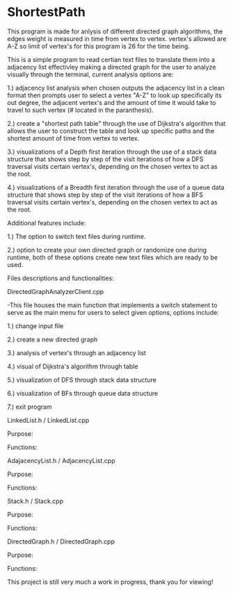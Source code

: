 # ShortestPath
This program is made for anlysis of different directed graph algorithms, the edges weight is measured in time from vertex to vertex. vertex's allowed are A-Z so limit of vertex's for this program is 26 for the time being.

This is a simple program to read certian text files to translate them into a adjacency list effectivley making a directed graph for the user to analyze visually through 
the terminal, current analysis options are:

1.) adjacency list analysis when chosen outputs the adjacency list in a clean format then prompts user to select a vertex "A-Z"
to look up specifically its out degree, the adjacent vertex's and the amount of time it would take to travel to such vertex (# located in the paranthesis).

2.) create a "shortest path table" through the use of Dijkstra's algorithm that allows the user to construct the table and look up specific paths and the shortest amount of time from vertex to vertex.

3.) visualizations of a Depth first iteration through the use of a stack data structure that shows step by step of the visit iterations of how a DFS traversal visits certain vertex's, depending on the chosen vertex to act as the root. 

4.) visualizations of a Breadth first iteration through the use of a queue data structure that shows step by step of the visit iterations of how a BFS traversal visits certain vertex's, depending on the chosen vertex to act as the root.

Additional features include:

1.) The option to switch text files during runtime.

2.) option to create your own directed graph or randomize one during runtime, both of these options create new text files which are ready to be used.

Files descriptions and functionalities:

DirectedGraphAnalyzerClient.cpp

-This file houses the main function that implements a switch statement to serve as the main menu for users to select given options, options include:

  1.) change input file
  
  2.) create a new directed graph
  
  3.) analysis of vertex's through an adjacency list
  
  4.) visual of Dijkstra's algorithm through table
  
  5.) visualization of DFS through stack data structure
  
  6.) visualization of BFs through queue data structure
  
  7.) exit program
  
  LinkedList.h / LinkedList.cpp
  
  Purpose:
  
  Functions:
  
  AdajacencyList.h / AdjacencyList.cpp
  
  Purpose:
  
  Functions:
  
  Stack.h / Stack.cpp
  
  Purpose:
  
  Functions:
  
  DirectedGraph.h / DirectedGraph.cpp
  
  Purpose:
  
  Functions:
  
This project is still very much a work in progress, thank you for viewing!
